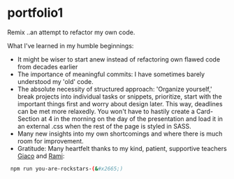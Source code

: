 # portfolio1

Remix
..an attempt to refactor my own code.

What I've learned in my humble beginnings:

- It might be wiser to start anew instead of refactoring own flawed code from decades earlier
- The importance of meaningful commits: I have sometimes barely understood my 'old' code.
- The absolute necessity of structured approach: 'Organize yourself,' break projects into individual tasks or snippets, prioritize, start with the important things first and worry about design later. This way, deadlines can be met more relaxedly. You won't have to hastily create a Card-Section at 4 in the morning on the day of the presentation and load it in an external .css when the rest of the page is styled in SASS.
- Many new insights into my own shortcomings and where there is much room for improvement.
- Gratitude: Many heartfelt thanks to my kind, patient, supportive teachers [Giaco](https://github.com/giacomotolari) and [Rami](https://github.com/rami-mohamad):

```bash
 npm run you-are-rockstars-(&#x2665;)
```
